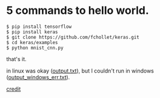 # 5 commands to hello world.
```
$ pip install tensorflow
$ pip install keras
$ git clone https://github.com/fchollet/keras.git
$ cd keras/examples
$ python mnist_cnn.py
```
that's it.  

in linux was okay ([output.txt](output.txt)), but I couldn't run in windows ([output_windows_err.txt](output_windows_err.txt)).

[credit](https://qiita.com/hiroeorz@github/items/9b12bdf76f0e8c705305)
